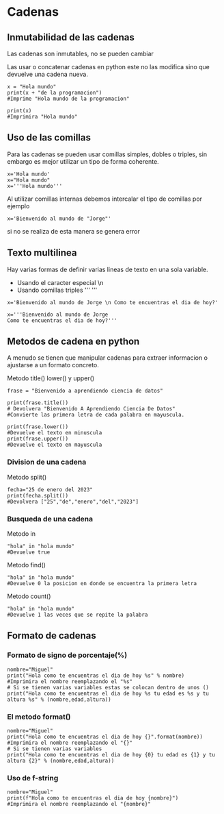 # Cadenas

## Inmutabilidad de las cadenas
Las cadenas son inmutables, no se pueden cambiar

Las usar o concatenar cadenas en python este no las modifica sino que devuelve una cadena nueva.

```
x = "Hola mundo"
print(x + "de la programacion")
#Imprime "Hola mundo de la programacion"

print(x)
#Imprimira "Hola mundo"
```
## Uso de las comillas
Para las cadenas se pueden usar comillas simples, dobles o triples, sin embargo es mejor utilizar un tipo de forma coherente.

```
x='Hola mundo'
x="Hola mundo"
x='''Hola mundo'''
```

Al utilizar comillas internas debemos intercalar el tipo de comillas por ejemplo

```
x='Bienvenido al mundo de "Jorge"'
```

si no se realiza de esta manera se genera error

## Texto multilinea

Hay varias formas de definir varias lineas de texto en una sola variable.

* Usando el caracter especial \n
* Usando comillas triples ''' ''' 

```
x='Bienvenido al mundo de Jorge \n Como te encuentras el dia de hoy?'
```

```
x='''Bienvenido al mundo de Jorge 
Como te encuentras el dia de hoy?'''
```


## Metodos de cadena en python
A menudo se tienen que manipular cadenas para extraer informacion o ajustarse a un formato concreto.

Metodo title()
lower() y upper()

```
frase = "Bienvenido a aprendiendo ciencia de datos"

print(frase.title())
# Devolvera "Bienvenido A Aprendiendo Ciencia De Datos"
#Convierte las primera letra de cada palabra en mayuscula.

print(frase.lower())
#Devuelve el texto en minuscula
print(frase.upper())
#Devuelve el texto en mayuscula
```

### Division de una cadena
Metodo split()

```
fecha="25 de enero del 2023"
print(fecha.split())
#Devolvera ["25","de","enero","del","2023"]
```

### Busqueda de una cadena
Metodo in

```
"hola" in "hola mundo"
#Devuelve true
```

Metodo find()
```
"hola" in "hola mundo"
#Devuelve 0 la posicion en donde se encuentra la primera letra
```

Metodo count()
```
"hola" in "hola mundo"
#Devuelve 1 las veces que se repite la palabra
```


## Formato de cadenas


### Formato de signo de porcentaje(%)
```
nombre="Miguel"
print("Hola como te encuentras el dia de hoy %s" % nombre)
#Imprimira el nombre reemplazando el "%s"
# Si se tienen varias variables estas se colocan dentro de unos ()
print("Hola como te encuentras el dia de hoy %s tu edad es %s y tu altura %s" % (nombre,edad,altura))
```

### El metodo format()
```
nombre="Miguel"
print("Hola como te encuentras el dia de hoy {}".format(nombre))
#Imprimira el nombre reemplazando el "{}"
# Si se tienen varias variables
print("Hola como te encuentras el dia de hoy {0} tu edad es {1} y tu altura {2}" % (nombre,edad,altura))
```

### Uso de f-string
```
nombre="Miguel"
print(f"Hola como te encuentras el dia de hoy {nombre}")
#Imprimira el nombre reemplazando el "{nombre}"
```